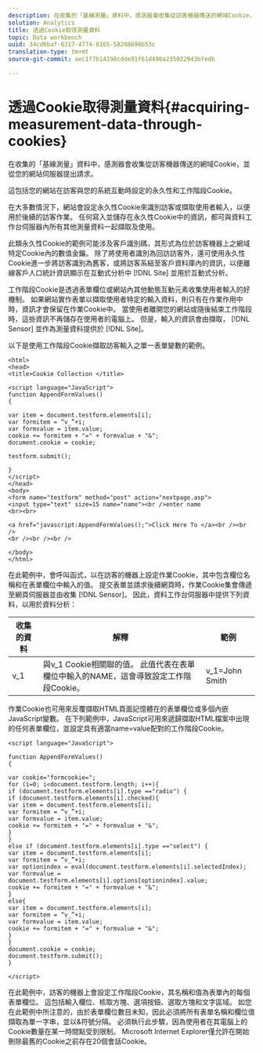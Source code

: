 ```yaml
---
description: 在收集的「基線測量」資料中，感測器會收集從訪客機器傳送的網域Cookie，並從您的網站伺服器提出請求。
solution: Analytics
title: 透過Cookie取得測量資料
topic: Data workbench
uuid: 34cd6baf-6317-4774-8165-58208698b53c
translation-type: tm+mt
source-git-commit: aec1f7b14198cdde91f61d490a235022943bfedb

---
```



# 透過Cookie取得測量資料{#acquiring-measurement-data-through-cookies}

在收集的「基線測量」資料中，感測器會收集從訪客機器傳送的網域Cookie，並從您的網站伺服器提出請求。

這包括您的網站在訪客與您的系統互動時設定的永久性和工作階段Cookie。

在大多數情況下，網站會設定永久性Cookie來識別訪客或擷取使用者輸入，以便用於後續的訪客作業。 任何寫入並儲存在永久性Cookie中的資訊，都可與資料工作台伺服器內所有其他測量資料一起擷取及使用。

此類永久性Cookie的範例可能涉及客戶識別碼，其形式為位於訪客機器上之網域特定Cookie內的數值金鑰。 除了將使用者識別為回訪訪客外，還可使用永久性Cookie進一步將訪客識別為舊客，或將訪客系結至客戶資料庫內的資訊，以便離線客戶人口統計資訊顯示在互動式分析中 [!DNL Site] 並用於互動式分析。

工作階段Cookie是透過表單欄位或網站內其他動態互動元素收集使用者輸入的好機制。 如果網站實作表單以擷取使用者特定的輸入資料，則只有在作業作用中時，資訊才會保留在作業Cookie中。 當使用者離開您的網站或隨後結束工作階段時，這些資訊不再儲存在使用者的電腦上。 但是，輸入的資訊會由擷取， [!DNL Sensor] 並作為測量資料提供於 [!DNL Site]。

以下是使用工作階段Cookie擷取訪客輸入之單一表單變數的範例。

```
<html> 
<head> 
<title>Cookie Collection </title> 
 
<script language="JavaScript"> 
function AppendFormValues() 
{ 
 
var item = document.testform.elements[i]; 
var formitem = “v_”+i; 
var formvalue = item.value; 
cookie += formitem + "=" + formvalue + "&"; 
document.cookie = cookie; 
 
testform.submit(); 
 
} 
</script> 
</head> 
<body> 
<form name="testform" method="post" action="nextpage.asp"> 
<input type="text" size=15 name="name"><br />enter name 
<br><br> 
 
<a href="javascript:AppendFormValues();">Click Here To </a><br /><br /> 
<br /><br /><br /> 
 
</body> 
</html> 
```

在此範例中，會呼叫函式，以在訪客的機器上設定作業Cookie，其中包含欄位名稱和在表單欄位中輸入的值。 提交表單並請求後續網頁時，作業Cookie集會傳遞至網頁伺服器並由收集 [!DNL Sensor]。 因此，資料工作台伺服器中提供下列資料，以用於資料分析：

| 收集的資料 | 解釋 | 範例 |
|---|---|---|
| v_1 | 與v_1 Cookie相關聯的值。 此值代表在表單欄位中輸入的NAME，這會導致設定工作階段Cookie。 | v_1=John Smith |

作業Cookie也可用來反覆擷取HTML頁面記憶體在的表單欄位或多個內嵌JavaScript變數。 在下列範例中，JavaScript可用來遞歸擷取HTML檔案中出現的任何表單欄位，並設定具有適當name=value配對的工作階段Cookie。

```
<script language="JavaScript"> 
 
function AppendFormValues() 
{ 
 
var cookie="formcookie="; 
for (i=0; i<document.testform.length; i++){ 
if (document.testform.elements[i].type =="radio") {            
if (document.testform.elements[i].checked){ 
var item = document.testform.elements[i]; 
var formitem = “v_”+i; 
var formvalue = item.value; 
cookie += formitem + "=" + formvalue + "&"; 
} 
} 
else if (document.testform.elements[i].type =="select") { 
var item = document.testform.elements[i]; 
var formitem = “v_”+i; 
var optionindex = eval(document.testform.elements[i].selectedIndex); 
var formvalue = document.testform.elements[i].options[optionindex].value;             
cookie += formitem + "=" + formvalue + "&"; 
} 
else{ 
var item = document.testform.elements[i]; 
var formitem = “v_”+i; 
var formvalue = item.value; 
cookie += formitem + "=" + formvalue + "&"; 
} 
} 
document.cookie = cookie; 
document.testform.submit(); 
} 
 
</script>
```

在此範例中，訪客的機器上會設定工作階段Cookie，其名稱和值為表單內的每個表單欄位。 這包括輸入欄位、核取方塊、選項按鈕、選取方塊和文字區域。 如您在此範例中所注意的，由於表單欄位數目未知，因此必須將所有表單名稱和欄位值擷取為單一字串，並以&amp;符號分隔。 必須執行此步驟，因為使用者在其電腦上的Cookie數量在某一時間點受到限制。 Microsoft Internet Explorer僅允許在開始刪除最舊的Cookie之前存在20個會話Cookie。
